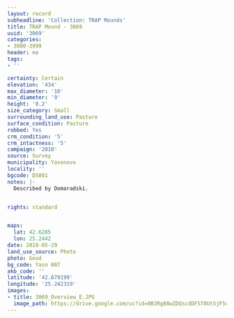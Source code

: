 ```yaml
---
layout: record
subheadline: 'Collection: TRAP Mounds'
title: TRAP Mound - 3069
uuid: '3069'
categories:
- 3000-3999
header: no
tags:
- ''

certainty: Certain
elevation: '434'
max_diameter: '10'
min_diameter: '9'
height: '0.2'
size_category: Small
surrounding_land_use: Pasture
surface_condition: Pasture
robbed: Yes
crm_condition: '5'
crm_intactness: '5'
campaign: '2010'
source: Survey
municipality: Yasenovo
locality: ''
bgcode: DS001
notes: |-
  Described by Domaradski.


rights: standard


maps:
  lat: 42.6285
  lon: 25.2442
date: 2018-05-29
land_use_source: Photo
photo: Good
bg_code: Yasn 007
akb_code: ''
latitude: '42.679199'
longitude: '25.242319'
images:
- title: 3069_Overview_E.JPG
  image_path: https://drive.google.com/uc?id=0B3Rg88wZDQscdDFST0UtSjF5cG8
---
```

